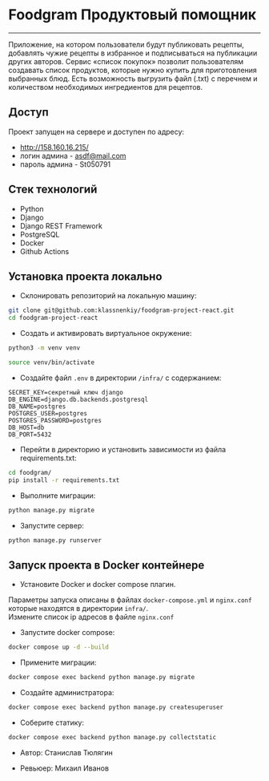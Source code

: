 # Foodgram Продуктовый помощник
---

 Приложение, на котором пользователи будут публиковать рецепты, добавлять чужие рецепты в избранное и подписываться на публикации других авторов. Сервис «cписок покупок» позволит пользователям создавать список продуктов, которые нужно купить для приготовления выбранных блюд. Есть возможность выгрузить файл (.txt) с перечнем и количеством необходимых ингредиентов для рецептов. 
 
## Доступ 

Проект запущен на сервере и доступен по адресу: 
- http://158.160.16.215/
- логин админа - asdf@mail.com
- пароль админа - St050791

## Стек технологий
- Python
- Django
- Django REST Framework
- PostgreSQL
- Docker
- Github Actions

## Установка проекта локально

* Склонировать репозиторий на локальную машину:
```bash
git clone git@github.com:klassnenkiy/foodgram-project-react.git
cd foodgram-project-react
```

* Cоздать и активировать виртуальное окружение:

```bash
python3 -m venv venv
```

```bash
source venv/bin/activate
```

* Cоздайте файл `.env` в директории `/infra/` с содержанием:

```
SECRET_KEY=секретный ключ django
DB_ENGINE=django.db.backends.postgresql
DB_NAME=postgres
POSTGRES_USER=postgres
POSTGRES_PASSWORD=postgres
DB_HOST=db
DB_PORT=5432
```

* Перейти в директорию и установить зависимости из файла requirements.txt:

```bash
cd foodgram/
pip install -r requirements.txt
```

* Выполните миграции:

```bash
python manage.py migrate
```

* Запустите сервер:
```bash
python manage.py runserver
```

## Запуск проекта в Docker контейнере
* Установите Docker и docker compose плагин.

Параметры запуска описаны в файлах `docker-compose.yml` и `nginx.conf` которые находятся в директории `infra/`.  
Измените список ip адресов в файле `nginx.conf`

* Запустите docker compose:
```bash
docker compose up -d --build
```  

* Примените миграции:
```bash
docker compose exec backend python manage.py migrate
```
* Создайте администратора: 
```bash
docker compose exec backend python manage.py createsuperuser
```
* Соберите статику:
```bash
docker compose exec backend python manage.py collectstatic
```
* Автор:
Станислав Тюлягин 

* Ревьюер: 
Михаил Иванов 
